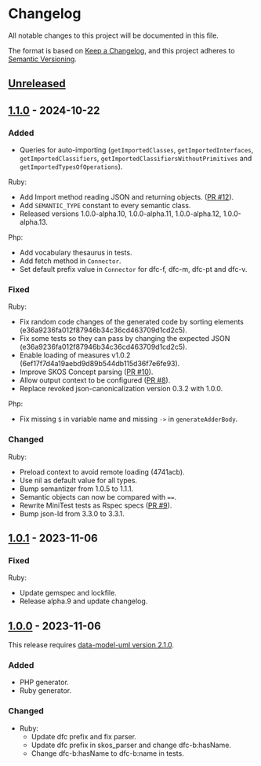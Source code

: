# Changelog

All notable changes to this project will be documented in this file.

The format is based on [Keep a Changelog](https://keepachangelog.com/en/1.0.0/),
and this project adheres to [Semantic Versioning](https://semver.org/spec/v2.0.0.html).

## [Unreleased]

## [1.1.0] - 2024-10-22

### Added

- Queries for auto-importing (`getImportedClasses`, `getImportedInterfaces`, `getImportedClassifiers`, `getImportedClassifiersWithoutPrimitives` and `getImportedTypesOfOperations`).

Ruby:
- Add Import method reading JSON and returning objects. ([PR #12](https://github.com/datafoodconsortium/connector-codegen/pull/12)).
- Add `SEMANTIC_TYPE` constant to every semantic class.
- Released versions 1.0.0-alpha.10, 1.0.0-alpha.11, 1.0.0-alpha.12, 1.0.0-alpha.13.

Php:
- Add vocabulary thesaurus in tests.
- Add fetch method in `Connector`.
- Set default prefix value in `Connector` for dfc-f, dfc-m, dfc-pt and dfc-v.

### Fixed

Ruby:
- Fix random code changes of the generated code by sorting elements (e36a9236fa012f87946b34c36cd463709d1cd2c5).
- Fix some tests so they can pass by changing the expected JSON (e36a9236fa012f87946b34c36cd463709d1cd2c5).
- Enable loading of measures v1.0.2 (6ef17f7d4a19aebd9d89b544db115d36f7e6fe93).
- Improve SKOS Concept parsing ([PR #10](https://github.com/datafoodconsortium/connector-codegen/pull/10)).
- Allow output context to be configured ([PR #8](https://github.com/datafoodconsortium/connector-codegen/pull/8)).
- Replace revoked json-canonicalization version 0.3.2 with 1.0.0.

Php:
- Fix missing `$` in variable name and missing `->` in `generateAdderBody`.

### Changed

Ruby:
- Preload context to avoid remote loading (4741acb).
- Use nil as default value for all types.
- Bump semantizer from 1.0.5 to 1.1.1.
- Semantic objects can now be compared with `==`.
- Rewrite MiniTest tests as Rspec specs ([PR #9](https://github.com/datafoodconsortium/connector-codegen/pull/9)).
- Bump json-ld from 3.3.0 to 3.3.1.

## [1.0.1] - 2023-11-06

### Fixed

Ruby:
  - Update gemspec and lockfile.
  - Release alpha.9 and update changelog.

## [1.0.0] - 2023-11-06

This release requires [data-model-uml version 2.1.0](https://github.com/datafoodconsortium/data-model-uml/releases/tag/v2.1.0).

### Added

- PHP generator.
- Ruby generator.

### Changed

- Ruby:
  - Update dfc prefix and fix parser.
  - Update dfc prefix in skos_parser and change dfc-b:hasName.
  - Change dfc-b:hasName to dfc-b:name in tests.

[unreleased]: https://github.com/datafoodconsortium/connector-codegen/compare/v1.1.0...HEAD
[1.1.0]: https://github.com/datafoodconsortium/connector-codegen/compare/v1.0.1...v1.1.0
[1.0.1]: https://github.com/datafoodconsortium/connector-codegen/compare/v1.0.0...v1.0.1
[1.0.0]: https://github.com/datafoodconsortium/connector-codegen/releases/tag/v1.0.0
